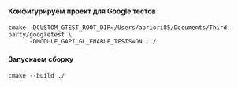 #### Конфигурируем проект для Google тестов

```console
cmake -DCUSTOM_GTEST_ROOT_DIR=/Users/apriori85/Documents/Third-party/googletest \
      -DMODULE_GAPI_GL_ENABLE_TESTS=ON ../
```

#### Запускаем сборку

```console
cmake --build ./
```
